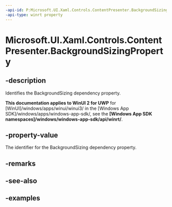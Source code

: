 ```yaml
---
-api-id: P:Microsoft.UI.Xaml.Controls.ContentPresenter.BackgroundSizingProperty
-api-type: winrt property
---
```


<!-- Property syntax.
public DependencyProperty BackgroundSizingProperty { get; }
-->

# Microsoft.UI.Xaml.Controls.ContentPresenter.BackgroundSizingProperty

## -description

Identifies the BackgroundSizing dependency property.

**This documentation applies to WinUI 2 for UWP** for [WinUI]/windows/apps/winui/winui3/ in the [Windows App SDK]/windows/apps/windows-app-sdk/, see the **[Windows App SDK namespaces]/windows/windows-app-sdk/api/winrt/**.

## -property-value

The identifier for the BackgroundSizing dependency property.

## -remarks

## -see-also

## -examples

